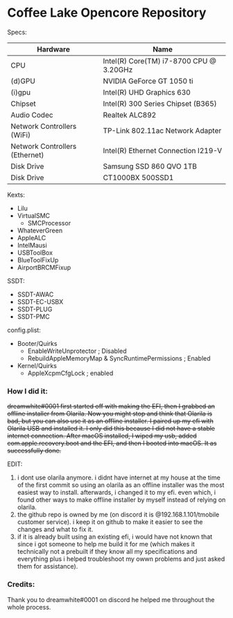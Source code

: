 # Coffee Lake Opencore Repository
Specs:

| Hardware | Name |
|----------|------|
| CPU | Intel(R) Core(TM) i7-8700 CPU @ 3.20GHz |
| (d)GPU | NVIDIA GeForce GT 1050 ti |
| (i)gpu | Intel(R) UHD Graphics 630 |
| Chipset | Intel(R) 300 Series Chipset (B365) |
| Audio Codec | Realtek ALC892 |
| Network Controllers (WiFi) | TP-Link 802.11ac Network Adapter |
| Network Controllers (Ethernet) | Intel(R) Ethernet Connection I219-V |
| Disk Drive | Samsung SSD 860 QVO 1TB|
| Disk Drive | CT1000BX 500SSD1 |


Kexts: 
- Lilu
- VirtualSMC
    - SMCProcessor
- WhateverGreen
- AppleALC
- IntelMausi
- USBToolBox
- BlueToolFixUp
- AirportBRCMFixup

SSDT:
- SSDT-AWAC
- SSDT-EC-USBX
- SSDT-PLUG
- SSDT-PMC

config.plist:
- Booter/Quirks
    - EnableWriteUnprotector ; Disabled
    - RebuildAppleMemoryMap & SyncRuntimePermissions ; Enabled
- Kernel/Quirks
    - AppleXcpmCfgLock ; enabled

### How I did it:

~~dreamwhite#0001 first started off with making the EFI, then I grabbed an offline installer from Olarila. Now you might stop and think that Olarila is bad, but you can also use it as an offline installer. I paired up my efi with Olarila USB and installed it. I only did this because I did not have a stable internet connection. After macOS installed, I wiped my usb, added com.apple.recovery.boot and the EFI, and then I booted into macOS. It as successfully done.~~ 

EDIT: 
1. i dont use olarila anymore. i didnt have internet at my house at the time of the first commit so using an olarila as an offline installer was the most easiest way to install. afterwards, i changed it to my efi. even which, i found other ways to make offline installer by myself instead of relying on olarila. 
2. the github repo is owned by me (on discord it is @192.168.1.101/tmobile customer service). i keep it on github to make it easier to see the changes and what to fix it.
3. if it is already built using an existing efi, i would have not known that since i got someone to help me build it for me (which makes it technically not a prebuilt if they know all my specifications and everything plus i helped troubleshoot my owwn problems and just asked them for assistance).


### Credits: 

Thank you to dreamwhite#0001 on discord he helped me throughout the whole process. 
